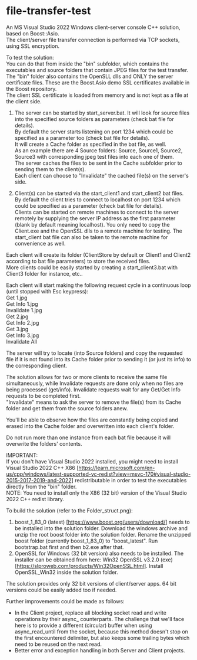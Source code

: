 # file-transfer-test

An MS Visual Studio 2022 Windows client-server console C++ solution, based on Boost::Asio.  
The client/server file transfer connection is performed via TCP sockets, using SSL encryption.  

To test the solution:  
You can do that from inside the "bin" subfolder, which contains the executables and source folders that contain JPEG files for the test transfer.  
The "bin" folder also contains the OpenSLL dlls and ONLY the server certificate files. These are the Boost.Asio demo SSL certificates available in the Boost repository.  
The client SSL certificate is loaded from memory and is not kept as a file at the client side.   

1. The server can be started by start_server.bat. It will look for source files into the specified source folders as parameters (check bat file for details).   
By default the server starts listening on port 1234 which could be specified as a parameter too (check bat file for details).   
It will create a Cache folder as specified in the bat file, as well.   
As an example there are 4 Source folders: Source, Source1, Source2, Source3 with corresponding jpeg test files into each one of them.  
The server caches the files to be sent in the Cache subfolder prior to sending them to the client(s).  
Each client can choose to "Invalidate" the cached file(s) on the server's side.  
  
2. Client(s) can be started via the start_client1 and start_client2 bat files.  
By default the client tries to connect to localhost on port 1234 which could be specified as a parameter (check bat file for details).   
Clients can be started on remote machines to connect to the server remotely by supplying the server IP address as the first parameter (blank by default meaning localhost).
You only need to copy the Client.exe and the OpenSSL dlls to a remote machine for testing. The start_client bat file can also be taken to the remote machine for convenience as well.  
  
Each client will create its folder (ClientStore by default or Client1 and Client2 according to bat file parameters) to store the received files.  
More clients could be easily started by creating a start_client3.bat with Client3 folder for instance, etc..  
  
Each client will start making the following request cycle in a continuous loop (until stopped with Esc keypress):  
Get 1.jpg  
Get Info 1.jpg  
Invalidate 1.jpg  
Get 2.jpg  
Get Info 2.jpg  
Get 3.jpg  
Get Info 3.jpg  
Invalidate All  
  
The server will try to locate (into Source folders) and copy the requested file if it is not found into its Cache folder prior to sending it (or just its info) to the corresponding client.  
  
The solution allows for two or more clients to receive the same file simultaneously, while Invalidate requests are done only when no files are being processed (get/info). Invalidate requests wait for any Get/Get Info requests to be completed first.   
"Invalidate" means to ask the server to remove the file(s) from its Cache folder and get them from the source folders anew.   
  
You'll be able to observe how the files are constantly being copied and erased into the Cache folder and overwritten into each client's folder.  
  
Do not run more than one instance from each bat file because it will overwrite the folders' contents.  
  
  
IMPORTANT:  
If you don't have Visual Studio 2022 installed, you might need to install Visual Studio 2022 C++ X86 [https://learn.microsoft.com/en-us/cpp/windows/latest-supported-vc-redist?view=msvc-170#visual-studio-2015-2017-2019-and-2022] redistributable in order to test the executables directly from the "bin" folder.   
NOTE: You need to install only the X86 (32 bit) version of the Visual Studio 2022 C++ redist library.  
  
To build the solution (refer to the Folder_struct.png):  
1. boost_1_83_0 (latest) [https://www.boost.org/users/download/] needs to be installed into the solution folder. Download the windows archive and unzip the root boost folder into the solution folder. Rename the unzipped boost folder (currently boost_1_83_0) to "boost_latest". Run bootstrap.bat first and then b2.exe after that.  
2. OpenSSL for Windows (32 bit version) also needs to be installed. The installer can be obtained from here: Win32 OpenSSL v3.2.0 (exe) [https://slproweb.com/products/Win32OpenSSL.html]. Install OpenSSL_Win32 inside the solution folder.    
  
The solution provides only 32 bit versions of client/server apps. 64 bit versions could be easily added too if needed.   
  
Further improvements could be made as follows:  
- In the Client project, replace all blocking socket read and write operations by their async_ counterparts. The challenge that we'll face here is to provide a different (circular) buffer when using async_read_until from the socket, because this method doesn't stop on the first encountered delimiter, but also keeps some trailing bytes which need to be reused on the next read.   
- Better error and exception handling in both Server and Client projects.   
  
  
